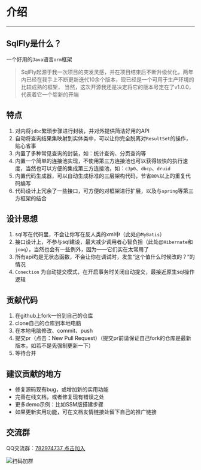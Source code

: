 # 介绍

------

## SqlFly是什么？
一个好用的`Java`语言`orm`框架
> SqlFly起源于我一次项目的突发灵感，并在项目结束后不断升级优化，两年内已经在我手上不断更新迭代10余个版本，现已经是一个可用于生产环境的比较成熟的框架，
> 当然，这次开源我还是决定将它的版本号定在了v1.0.0，代表着它一个崭新的开端

## 特点
1. 对内将`jdbc`繁琐步骤进行封装，并对外提供简洁好用的API 
2. 自动将查询结果集映射到实体类中，可以让你完全脱离对`ResultSet`的操作，贴心省事
3. 内置了多种常见查询的封装，如：统计查询、分页查询等
4. 内置一个简单的连接池实现，不使用第三方连接池也可以获得较快的执行速度，当然也可以方便的集成第三方连接池，如：`c3p0`、`dbcp`、`druid`
5. 内置代码生成器，可以自动生成标准的三层架构代码，节省`80%`以上的重复代码编写 
6. 代码设计上冗余了一些接口，可方便的对框架进行扩展，以及与`spring`等第三方框架的结合 


## 设计思想
1. sql写在代码里，不会让你写在反人类的xml中（此处@`MyBatis`）
2. 接口设计上，不参与sql建设，最大减少调用者心智负担（此处@`Hibernate`和`jooq`），当然也会有一些例外，因为——它们实在太常用了
3. 所有api均是无状态函数，不会让你在调试时，发生“这个值什么时候改的？”的情况
4. `Conection` 为自动提交模式，在开启事务时关闭自动提交，最接近原生sql操作逻辑

## 贡献代码
1. 在github上fork一份到自己的仓库
2. clone自己的仓库到本地电脑
3. 在本地电脑修改、commit、push
4. 提交pr（点击：New Pull Request）（提交pr前请保证自己fork的仓库是最新版本，如若不是先强制更新一下）
5. 等待合并

## 建议贡献的地方
- 修复源码现有bug，或增加新的实用功能
- 完善在线文档，或者修复现有错误之处
- 更多demo示例：比如SSM版搭建步骤 
- 如果更新实用功能，可在文档友情链接处留下自己的推广链接

## 交流群
QQ交流群：[782974737 点击加入](https://jq.qq.com/?_wv=1027&k=5DHN5Ib)

![扫码加群](https://color-test.oss-cn-qingdao.aliyuncs.com/sqlfly-doc/qqq.png ':size=150')





